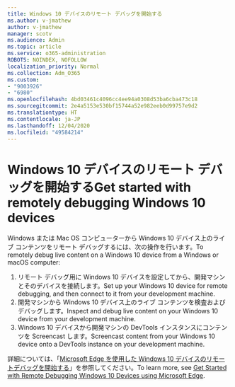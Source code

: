 ```yaml
---
title: Windows 10 デバイスのリモート デバッグを開始する
ms.author: v-jmathew
author: v-jmathew
manager: scotv
ms.audience: Admin
ms.topic: article
ms.service: o365-administration
ROBOTS: NOINDEX, NOFOLLOW
localization_priority: Normal
ms.collection: Adm_O365
ms.custom:
- "9003926"
- "6980"
ms.openlocfilehash: 4bd03461c4096cc4ee94a0308d53ba6cba473c18
ms.sourcegitcommit: 2e4a5153e530bf15744a52e982eeb0d99757e9d2
ms.translationtype: HT
ms.contentlocale: ja-JP
ms.lasthandoff: 12/04/2020
ms.locfileid: "49584214"
---
```

# <a name="get-started-with-remotely-debugging-windows-10-devices"></a><span data-ttu-id="23d1f-102">Windows 10 デバイスのリモート デバッグを開始する</span><span class="sxs-lookup"><span data-stu-id="23d1f-102">Get started with remotely debugging Windows 10 devices</span></span>

<span data-ttu-id="23d1f-103">Windows または Mac OS コンピューターから Windows 10 デバイス上のライブ コンテンツをリモート デバッグするには、次の操作を行います。</span><span class="sxs-lookup"><span data-stu-id="23d1f-103">To remotely debug live content on a Windows 10 device from a Windows or macOS computer:</span></span>

1. <span data-ttu-id="23d1f-104">リモート デバッグ用に Windows 10 デバイスを設定してから、開発マシンとそのデバイスを接続します。</span><span class="sxs-lookup"><span data-stu-id="23d1f-104">Set up your Windows 10 device for remote debugging, and then connect to it from your development machine.</span></span>
2. <span data-ttu-id="23d1f-105">開発マシンから Windows 10 デバイス上のライブ コンテンツを検査およびデバッグします。</span><span class="sxs-lookup"><span data-stu-id="23d1f-105">Inspect and debug live content on your Windows 10 device from your development machine.</span></span>
3. <span data-ttu-id="23d1f-106">Windows 10 デバイスから開発マシンの DevTools インスタンスにコンテンツを Screencast します。</span><span class="sxs-lookup"><span data-stu-id="23d1f-106">Screencast content from your Windows 10 device onto a DevTools instance on your development machine.</span></span>

<span data-ttu-id="23d1f-107">詳細については、「[Microsoft Edge を使用した Windows 10 デバイスのリモートデバッグを開始する](https://go.microsoft.com/fwlink/?linkid=2142172)」を参照してください。</span><span class="sxs-lookup"><span data-stu-id="23d1f-107">To learn more, see [Get Started with Remote Debugging Windows 10 Devices using Microsoft Edge](https://go.microsoft.com/fwlink/?linkid=2142172).</span></span>
